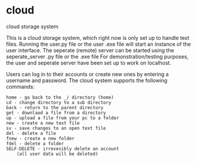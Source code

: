 # cloud
cloud storage system

This is a cloud storage system, which right now is only set up to handle text files.
Running the user.py file or the user .exe file will start an instance of the user interface.
The seperate (remote) server can be started using the seperate_server .py file or the .exe file
For demonstration/testing purposes, the user and seperate server have been set up to work on localhost.

Users can log in to their accounts or create new ones by entering a username and password.
The cloud system supports the following commands: 

    home - go back to the _/ directory (home)        
    cd - change directory to a sub directory         
    back - return to the parent directory           
    get - downlaod a file from a directory          
    up - upload a file from your pc to a folder
    new - create a new text file 
    sv - save changes to an open text file
    del - delete a file   
    fnew - create a new folder                       
    fdel - delete a folder                           
    SELF-DELETE - irrevesibly delete an account 
        (all user data will be deleted)    
